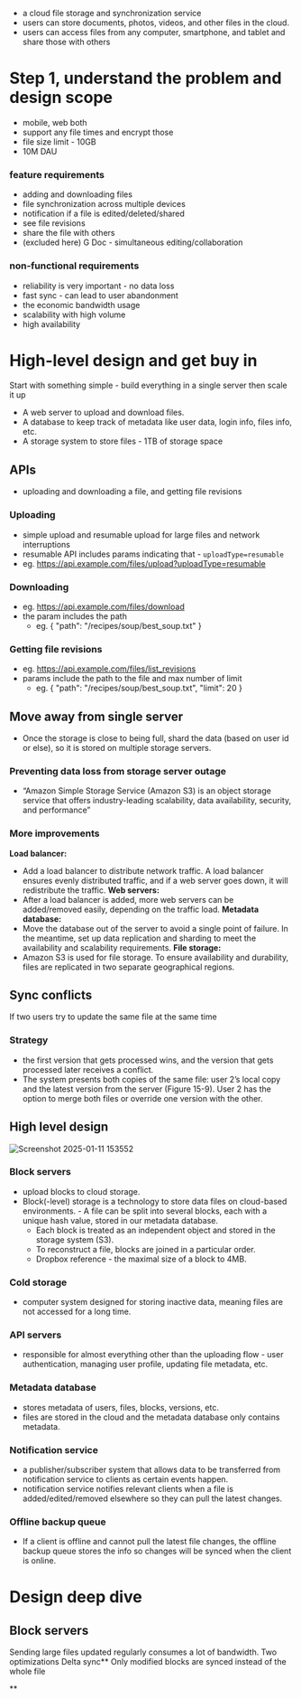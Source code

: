 - a cloud file storage and synchronization service
- users can store documents, photos, videos, and other files in the cloud.
- users can access files from any computer, smartphone, and tablet and share those with others

# Step 1, understand the problem and design scope
- mobile, web both
- support any file times and encrypt those
- file size limit - 10GB
- 10M DAU

### feature requirements
  - adding and downloading files
  - file synchronization across multiple devices
  - notification if a file is edited/deleted/shared
  - see file revisions
  - share the file with others
  - (excluded here) G Doc - simultaneous editing/collaboration

### non-functional requirements
- reliability is very important - no data loss
- fast sync - can lead to user abandonment
- the economic bandwidth usage
- scalability with high volume
- high availability

# High-level design and get buy in
Start with something simple - build everything in a single server then scale it up
 - A web server to upload and download files.
 - A database to keep track of metadata like user data, login info, files info, etc.
 - A storage system to store files - 1TB of storage space

## APIs
- uploading and downloading a file, and getting file revisions

### Uploading
- simple upload and resumable upload for large files and network interruptions
- resumable API includes params indicating that - `uploadType=resumable`
- eg. https://api.example.com/files/upload?uploadType=resumable

### Downloading
- eg. https://api.example.com/files/download
- the param includes the path
  - eg. { "path": "/recipes/soup/best_soup.txt" }

### Getting file revisions
- eg. https://api.example.com/files/list_revisions
- params include the path to the file and max number of limit
    - eg. { "path": "/recipes/soup/best_soup.txt", "limit": 20 }

## Move away from single server
- Once the storage is close to being full, shard the data (based on user id or else), so it is stored on multiple storage servers.

### Preventing data loss from storage server outage
- “Amazon Simple Storage Service (Amazon S3) is an object storage service that offers
industry-leading scalability, data availability, security, and performance”

### More improvements
**Load balancer:** 
- Add a load balancer to distribute network traffic. A load balancer ensures evenly distributed traffic, and if a web server goes down, it will redistribute the traffic.
**Web servers:**
- After a load balancer is added, more web servers can be added/removed
easily, depending on the traffic load.
**Metadata database:**
- Move the database out of the server to avoid a single point of failure. In the meantime, set up data replication and sharding to meet the availability and
scalability requirements.
**File storage:**
- Amazon S3 is used for file storage. To ensure availability and durability, files are replicated in two separate geographical regions.

## Sync conflicts
If two users try to update the same file at the same time

### Strategy
- the first version that gets processed wins, and the version that gets processed later receives a conflict.
- The system presents both copies of the same file: user 2’s local copy and the latest version from the server (Figure 15-9). User 2 has the option to merge both files or override one version with the other.

## High level design
![Screenshot 2025-01-11 153552](https://github.com/user-attachments/assets/b06d23d0-11ad-4a12-a426-9f57aec3f52d)

### Block servers
- upload blocks to cloud storage.
- Block(-level) storage is a technology to store data files on cloud-based environments.     - A file can be split into several blocks, each with a unique hash value, stored in our metadata database.
   - Each block is treated as an independent object and stored in the storage system (S3).
   - To reconstruct a file, blocks are joined in a particular order.
   - Dropbox reference - the maximal size of a block to 4MB.

### Cold storage
- computer system designed for storing inactive data, meaning files are not accessed for a long time.

### API servers
- responsible for almost everything other than the uploading flow - user authentication, managing user profile, updating file metadata, etc.

### Metadata database
- stores metadata of users, files, blocks, versions, etc. 
- files are stored in the cloud and the metadata database only contains metadata.

### Notification service
- a publisher/subscriber system that allows data to be transferred from notification service to clients as certain events happen.
- notification service notifies relevant clients when a file is added/edited/removed elsewhere so they can pull the latest changes.

### Offline backup queue
- If a client is offline and cannot pull the latest file changes, the offline backup queue stores the info so changes will be synced when the client is online.

# Design deep dive
## Block servers
Sending large files updated regularly consumes a lot of bandwidth. Two optimizations
Delta sync**
Only modified blocks are synced instead of the whole file 

**
